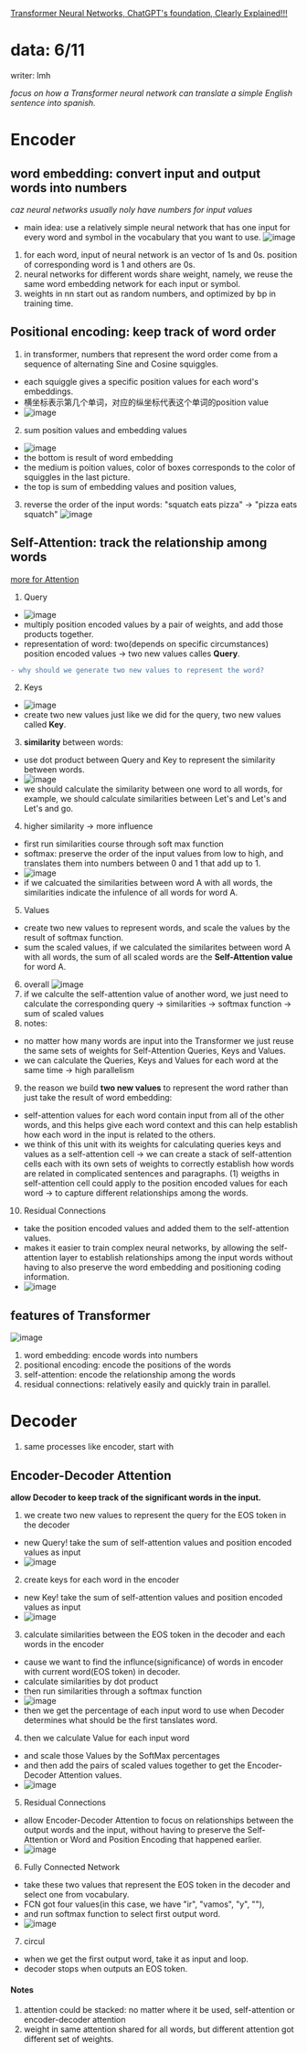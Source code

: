 [Transformer Neural Networks, ChatGPT's foundation, Clearly Explained!!!](https://www.youtube.com/watch?v=zxQyTK8quyY&t=167s)
# data: 6/11
writer: lmh

*focus on how a Transformer neural network can translate a simple English sentence into spanish.*

# Encoder

## word embedding: convert input and output words into numbers
*caz neural networks usually noly have numbers for input values*

- main idea: use a relatively simple neural network that has one input for every word and symbol in the vocabulary that you want to use.
![image](https://github.com/user-attachments/assets/806d2571-2687-4a03-8120-52adf056ecd3)
1. for each word, input of neural network is an vector of 1s and 0s. position of corresponding word is 1 and others are 0s.
2. neural networks for different words share weight, namely, we reuse the same word embedding network for each input or symbol.
3. weights in nn start out as random numbers, and optimized by bp in training time.

## Positional encoding: keep track of word order

1. in transformer, numbers that represent the word order come from a sequence of alternating Sine and Cosine squiggles.
- each squiggle gives a specific position values for each word's embeddings.
- 横坐标表示第几个单词，对应的纵坐标代表这个单词的position value
- ![image](https://github.com/user-attachments/assets/75a6dbd1-4b9e-4437-9500-6a9e35ba189c)

2. sum position values and embedding values
- ![image](https://github.com/user-attachments/assets/ffd84b21-d52c-4649-900b-6ae6a24dfec3)
- the bottom is result of word embedding
- the medium is poition values, color of boxes corresponds to the color of squiggles in the last picture.
- the top is sum of embedding values and position values, 
3. reverse the order of the input words: "squatch eats pizza" -> "pizza eats squatch"
 ![image](https://github.com/user-attachments/assets/25f4e024-f08d-4d2a-aa02-fffbd41517e4)

## Self-Attention: track the relationship among words
[more for Attention](https://www.youtube.com/watch?v=PSs6nxngL6k)
1. Query
- ![image](https://github.com/user-attachments/assets/cb81b1b0-fbad-402c-a60d-c8956cf0f8fb)
- multiply position encoded values by a pair of weights, and add those products together.
- representation of word: two(depends on specific circumstances) position encoded values -> two new values calles **Query**.
```diff
- why should we generate two new values to represent the word?
```
2. Keys
- ![image](https://github.com/user-attachments/assets/7cd8524f-342a-45af-8861-d908784957db)
- create two new values just like we did for the query, two new values called **Key**.
3. **similarity** between words:
- use dot product between Query and Key to represent the similarity between words.
- ![image](https://github.com/user-attachments/assets/f82a71d5-7fc8-4591-968a-6eedf6519cd6)
- we should calculate the similarity between one word to all words, for example, we should calculate similarities between Let's and Let's and Let's and go.
4. higher similarity -> more influence
- first run similarities course through soft max function
- softmax: preserve the order of the input values from low to high, and translates them into numbers between 0 and 1 that add up to 1.
- ![image](https://github.com/user-attachments/assets/264891d7-fa75-4f91-952f-2501352a6367)
- if we calcuated the similarities between word A with all words, the similarities indicate the infulence of all words for word A.
5. Values
- create two new values to represent words, and scale the values by the result of softmax function.
- sum the scaled values, if we calculated the similarites between word A with all words, the sum of all scaled words are the **Self-Attention value** for word A.
6. overall
![image](https://github.com/user-attachments/assets/f886f4cd-f253-4377-b6d2-ec54ec0e5a1c)
7. if we calculte the self-attention value of another word, we just need to calculate the corresponding query -> similarities -> softmax function -> sum of scaled values
8. notes:
- no matter how many words are input into the Transformer we just reuse the same sets of weights for Self-Attention Queries, Keys and Values.
- we can calculate the Queries, Keys and Values for each word at the same time -> high parallelism
9. the reason we build **two new values** to represent the word rather than just take the result of word embedding:
- self-attention values for each word contain input from all of the other words, and this helps give each word context and this can help establish how each word in the input is related to the others.
- we think of this unit with its weights for calculating queries keys and values as a self-attention cell -> we can create a stack of self-attention cells each with its own sets of weights to correctly establish how words are related in complicated sentences and paragraphs.
(1) weigths in self-attention cell could apply to the position encoded values for each word -> to capture different relationships among the words.
10. Residual Connections
- take the position encoded values and added them to the self-attention values.
- makes it easier to train complex neural networks, by allowing the self-attention layer to establish relationships among the input words without having to also preserve the word embedding and positioning coding information.
- ![image](https://github.com/user-attachments/assets/948cad3e-084e-4a84-b9cb-ceba612cdbbf)

## features of Transformer 
![image](https://github.com/user-attachments/assets/d28fc0e9-1feb-4f10-8ce9-706f38301ce0)
1. word embedding: encode words into numbers
2. positional encoding: encode the positions of the words
3. self-attention: encode the relationship among the words
4. residual connections: relatively easily and quickly train in parallel.

# Decoder

1. same processes like encoder, start with <EOS>

## Encoder-Decoder Attention
**allow Decoder to keep track of the significant words in the input.**
1. we create two new values to represent the query for the EOS token in the decoder
- new Query! take the sum of self-attention values and position encoded values as input
- ![image](https://github.com/user-attachments/assets/4d06e5a2-2bb2-4a1d-b03f-83208429b2c8)
2. create keys for each word in the encoder
- new Key! take the sum of self-attention values and position encoded values as input
- ![image](https://github.com/user-attachments/assets/b3b324cd-a916-4555-85bc-41963dce0b6e)
3. calculate similarities between the EOS token in the decoder and each words in the encoder
- cause we want to find the influnce(significance) of words in encoder with current word(EOS token) in decoder.
- calculate similarities by dot product
- then run similarities through a softmax function
- ![image](https://github.com/user-attachments/assets/53dcca1c-87c4-4c76-8da1-3f7471a41fce)
- then we get the percentage of each input word to use when Decoder determines what should be the first tanslates word.
4. then we calculate Value for each input word
- and scale those Values by the SoftMax percentages
- and then add the pairs of scaled values together to get the Encoder-Decoder Attention values.
- ![image](https://github.com/user-attachments/assets/a48b9b60-90a7-44a5-b368-143fc9046835)
5. Residual Connections
- allow Encoder-Decoder Attention to focus on relationships between the output words and the input, without having to preserve the Self-Attention or Word and Position Encoding that happened earlier.
- ![image](https://github.com/user-attachments/assets/f0ad0c80-7b4e-428e-9bb4-4f9ae1ec698d)

6. Fully Connected Network
- take these two values that represent the EOS token in the decoder and select one from vocabulary.
- FCN got four values(in this case, we have "ir", "vamos", "y", "<EOS>"),
- and run softmax function to select first output word.
- ![image](https://github.com/user-attachments/assets/b3be2f0b-dbf4-4799-8e6f-91c5f458ea63)

7. circul
- when we get the first output word, take it as input and loop.
- decoder stops when outputs an EOS token.

#### Notes
  1. attention could be stacked: no matter where it be used, self-attention or encoder-decoder attention
  2. weight in same attention shared for all words, but different attention got different set of weights.

